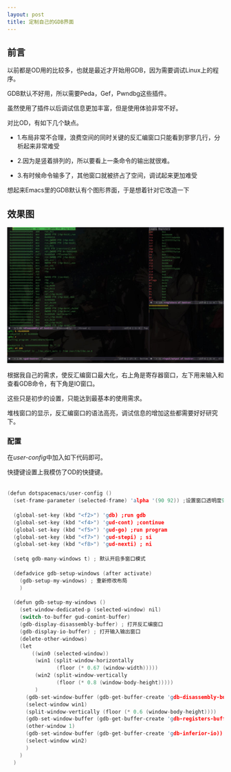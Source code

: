 ```yaml
---
layout: post
title: 定制自己的GDB界面 
---
```


## 前言

以前都是OD用的比较多，也就是最近才开始用GDB，因为需要调试Linux上的程序。

GDB默认不好用，所以需要Peda，Gef，Pwndbg这些插件。

虽然使用了插件以后调试信息更加丰富，但是使用体验非常不好。

对比OD，有如下几个缺点。

* 1.布局非常不合理，浪费空间的同时关键的反汇编窗口只能看到寥寥几行，分析起来非常难受

* 2.因为是竖着排列的，所以要看上一条命令的输出就很难。

* 3.有时候命令输多了，其他窗口就被挤占了空间，调试起来更加难受

想起来Emacs里的GDB默认有个图形界面，于是想着针对它改造一下

## 效果图

![](/images/gdb_custom.jpg)

根据我自己的需求，使反汇编窗口最大化，右上角是寄存器窗口，左下用来输入和查看GDB命令，有下角是IO窗口。

这些只是初步的设置，只能达到最基本的使用需求。

堆栈窗口的显示，反汇编窗口的语法高亮，调试信息的增加这些都需要好好研究下。

### 配置

在*user-config*中加入如下代码即可。

快捷键设置上我模仿了OD的快捷键。

```c

(defun dotspacemacs/user-config ()
  (set-frame-parameter (selected-frame) 'alpha '(90 92)) ;设置窗口透明度90%

  (global-set-key (kbd "<f2>") 'gdb) ;run gdb 
  (global-set-key (kbd "<f4>") 'gud-cont) ;continue
  (global-set-key (kbd "<f5>") 'gud-go) ;run program
  (global-set-key (kbd "<f7>") 'gud-stepi) ; si
  (global-set-key (kbd "<f8>") 'gud-nexti) ; ni
  
  (setq gdb-many-windows t) ; 默认开启多窗口模式
  
  (defadvice gdb-setup-windows (after activate)
    (gdb-setup-my-windows) ; 重新修改布局
    )

  (defun gdb-setup-my-windows ()
    (set-window-dedicated-p (selected-window) nil)
    (switch-to-buffer gud-comint-buffer)
    (gdb-display-disassembly-buffer) ; 打开反汇编窗口
    (gdb-display-io-buffer) ; 打开输入输出窗口 
    (delete-other-windows)
    (let
        ((win0 (selected-window))             
         (win1 (split-window-horizontally
                (floor (* 0.67 (window-width)))))   
         (win2 (split-window-vertically
                (floor (* 0.8 (window-body-height))))) 
         )
      (gdb-set-window-buffer (gdb-get-buffer-create 'gdb-disassembly-buffer))
      (select-window win1)
      (split-window-vertically (floor (* 0.6 (window-body-height))))
      (gdb-set-window-buffer (gdb-get-buffer-create 'gdb-registers-buffer))
      (other-window 1)
      (gdb-set-window-buffer (gdb-get-buffer-create 'gdb-inferior-io))
      (select-window win2)
      )
    )
  )
```

